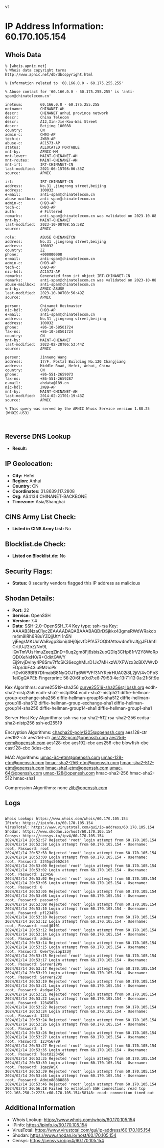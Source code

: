 vt
# IP Address Information: 60.170.105.154

## Whois Data
```
% [whois.apnic.net]
% Whois data copyright terms    http://www.apnic.net/db/dbcopyright.html

% Information related to '60.166.0.0 - 60.175.255.255'

% Abuse contact for '60.166.0.0 - 60.175.255.255' is 'anti-spam@chinatelecom.cn'

inetnum:        60.166.0.0 - 60.175.255.255
netname:        CHINANET-AH
descr:          CHINANET anhui province network
descr:          China Telecom
descr:          A12,Xin-Jie-Kou-Wai Street
descr:          Beijing 100088
country:        CN
admin-c:        CH93-AP
tech-c:         JW89-AP
abuse-c:        AC1573-AP
status:         ALLOCATED PORTABLE
mnt-by:         APNIC-HM
mnt-lower:      MAINT-CHINANET-AH
mnt-routes:     MAINT-CHINANET-AH
mnt-irt:        IRT-CHINANET-CN
last-modified:  2021-06-15T08:06:35Z
source:         APNIC

irt:            IRT-CHINANET-CN
address:        No.31 ,jingrong street,beijing
address:        100032
e-mail:         anti-spam@chinatelecom.cn
abuse-mailbox:  anti-spam@chinatelecom.cn
admin-c:        CH93-AP
tech-c:         CH93-AP
auth:           # Filtered
remarks:        anti-spam@chinatelecom.cn was validated on 2023-10-08
mnt-by:         MAINT-CHINANET
last-modified:  2023-10-08T08:55:58Z
source:         APNIC

role:           ABUSE CHINANETCN
address:        No.31 ,jingrong street,beijing
address:        100032
country:        ZZ
phone:          +000000000
e-mail:         anti-spam@chinatelecom.cn
admin-c:        CH93-AP
tech-c:         CH93-AP
nic-hdl:        AC1573-AP
remarks:        Generated from irt object IRT-CHINANET-CN
remarks:        anti-spam@chinatelecom.cn was validated on 2023-10-08
abuse-mailbox:  anti-spam@chinatelecom.cn
mnt-by:         APNIC-ABUSE
last-modified:  2023-10-08T08:56:49Z
source:         APNIC

person:         Chinanet Hostmaster
nic-hdl:        CH93-AP
e-mail:         anti-spam@chinatelecom.cn
address:        No.31 ,jingrong street,beijing
address:        100032
phone:          +86-10-58501724
fax-no:         +86-10-58501724
country:        CN
mnt-by:         MAINT-CHINANET
last-modified:  2022-02-28T06:53:44Z
source:         APNIC

person:         Jinneng Wang
address:        17/F, Postal Building No.120 Changjiang
address:        Middle Road, Hefei, Anhui, China
country:        CN
phone:          +86-551-2659073
fax-no:         +86-551-2659287
e-mail:         ahdata@189.cn
nic-hdl:        JW89-AP
mnt-by:         MAINT-CHINANET-AH
last-modified:  2014-02-21T01:19:43Z
source:         APNIC

% This query was served by the APNIC Whois Service version 1.88.25 (WHOIS-US3)



```
## Reverse DNS Lookup
- **Result:** 

## IP Geolocation:
- **City:** Hefei
- **Region:** Anhui
- **Country:** CN
- **Coordinates:** 31.8639,117.2808
- **Org:** AS4134 CHINANET-BACKBONE
- **Timezone:** Asia/Shanghai

## CINS Army List Check:
- **Listed in CINS Army List:** 
No

## Blocklist.de Check:
- **Listed on Blocklist.de:** 
No

## Security Flags:
- **Status:** 0 security vendors flagged this IP address as malicious

## Shodan Details:
- **Port:** 22
- **Service:** OpenSSH
- **Version:** 7.4
- **Data:** SSH-2.0-OpenSSH_7.4
Key type: ssh-rsa
Key: AAAAB3NzaC1yc2EAAAADAQABAAABAQDrDSjkkx43gmsRWdWRakcbm4m9IRh6R8uYZQjjUtYI1n5N
yjEegsMKUuIWaBvgp3ixni/4Hj0jsvfDPfA57OQbfAttsw4mfhvJtjgJFUmfICrttUJ/2bZ/Nn9L
IQvTmVUsHmuZeeqZinD+6uq2gm8Fj6sbis2uoQDIq3CHp81rV2Y8WoRpQD/XeNxH0/R+OdktGW/Y
Eij9rvjDvIny4P8Sm/7ffcSK26ecghMLrD1Jx7MHxzW/XFWzx3cBlXVWvDEDp/dbF43iu9MzioPk
rtDvKi89BRt7DfmabB8NyQOJTq6WPVFf3NYReirHUA02i8L2jiV/4vOPbS1eiCgQAPEb
Fingerprint: 56:20:6f:e0:d7:e6:79:53:4e:13:71:13:0a:21:5f:9e

Kex Algorithms:
	curve25519-sha256
	curve25519-sha256@libssh.org
	ecdh-sha2-nistp256
	ecdh-sha2-nistp384
	ecdh-sha2-nistp521
	diffie-hellman-group-exchange-sha256
	diffie-hellman-group16-sha512
	diffie-hellman-group18-sha512
	diffie-hellman-group-exchange-sha1
	diffie-hellman-group14-sha256
	diffie-hellman-group14-sha1
	diffie-hellman-group1-sha1

Server Host Key Algorithms:
	ssh-rsa
	rsa-sha2-512
	rsa-sha2-256
	ecdsa-sha2-nistp256
	ssh-ed25519

Encryption Algorithms:
	chacha20-poly1305@openssh.com
	aes128-ctr
	aes192-ctr
	aes256-ctr
	aes128-gcm@openssh.com
	aes256-gcm@openssh.com
	aes128-cbc
	aes192-cbc
	aes256-cbc
	blowfish-cbc
	cast128-cbc
	3des-cbc

MAC Algorithms:
	umac-64-etm@openssh.com
	umac-128-etm@openssh.com
	hmac-sha2-256-etm@openssh.com
	hmac-sha2-512-etm@openssh.com
	hmac-sha1-etm@openssh.com
	umac-64@openssh.com
	umac-128@openssh.com
	hmac-sha2-256
	hmac-sha2-512
	hmac-sha1

Compression Algorithms:
	none
	zlib@openssh.com


## Logs
```

Whois Lookup: https://www.whois.com/whois/60.170.105.154
IPinfo: https://ipinfo.io/60.170.105.154
VirusTotal: https://www.virustotal.com/gui/ip-address/60.170.105.154
Shodan: https://www.shodan.io/host/60.170.105.154
Censys: https://censys.io/ipv4/60.170.105.154
2024/02/14 20:52:57 Rejected 'root' login attempt from 60.170.105.154
2024/02/14 20:52:58 Login attempt from 60.170.105.154 - Username: root, Password: root
2024/02/14 20:52:58 Rejected 'root' login attempt from 60.170.105.154
2024/02/14 20:53:00 Login attempt from 60.170.105.154 - Username: root, Password: 3245gs5662d34
2024/02/14 20:53:00 Rejected 'root' login attempt from 60.170.105.154
2024/02/14 20:53:02 Login attempt from 60.170.105.154 - Username: root, Password: 123456
2024/02/14 20:53:02 Rejected 'root' login attempt from 60.170.105.154
2024/02/14 20:53:05 Login attempt from 60.170.105.154 - Username: root, Password: 0
2024/02/14 20:53:05 Rejected 'root' login attempt from 60.170.105.154
2024/02/14 20:53:08 Login attempt from 60.170.105.154 - Username: root, Password: password
2024/02/14 20:53:08 Rejected 'root' login attempt from 60.170.105.154
2024/02/14 20:53:10 Login attempt from 60.170.105.154 - Username: root, Password: pf123456
2024/02/14 20:53:10 Rejected 'root' login attempt from 60.170.105.154
2024/02/14 20:53:12 Login attempt from 60.170.105.154 - Username: root, Password: root@0101
2024/02/14 20:53:12 Rejected 'root' login attempt from 60.170.105.154
2024/02/14 20:53:14 Login attempt from 60.170.105.154 - Username: root, Password: admin
2024/02/14 20:53:14 Rejected 'root' login attempt from 60.170.105.154
2024/02/14 20:53:15 Login attempt from 60.170.105.154 - Username: root, Password: Qwertyuiop123@
2024/02/14 20:53:15 Rejected 'root' login attempt from 60.170.105.154
2024/02/14 20:53:17 Login attempt from 60.170.105.154 - Username: root, Password: Server12#$
2024/02/14 20:53:17 Rejected 'root' login attempt from 60.170.105.154
2024/02/14 20:53:19 Login attempt from 60.170.105.154 - Username: root, Password: Server123@
2024/02/14 20:53:19 Rejected 'root' login attempt from 60.170.105.154
2024/02/14 20:53:21 Login attempt from 60.170.105.154 - Username: root, Password: Asdqwe123
2024/02/14 20:53:21 Rejected 'root' login attempt from 60.170.105.154
2024/02/14 20:53:22 Login attempt from 60.170.105.154 - Username: root, Password: 12345678
2024/02/14 20:53:22 Rejected 'root' login attempt from 60.170.105.154
2024/02/14 20:53:24 Login attempt from 60.170.105.154 - Username: root, Password: 1234
2024/02/14 20:53:24 Rejected 'root' login attempt from 60.170.105.154
2024/02/14 20:53:26 Login attempt from 60.170.105.154 - Username: root, Password: 1
2024/02/14 20:53:26 Rejected 'root' login attempt from 60.170.105.154
2024/02/14 20:53:27 Login attempt from 60.170.105.154 - Username: root, Password: 123456789
2024/02/14 20:53:27 Rejected 'root' login attempt from 60.170.105.154
2024/02/14 20:53:35 Login attempt from 60.170.105.154 - Username: root, Password: Test@123456
2024/02/14 20:53:35 Rejected 'root' login attempt from 60.170.105.154
2024/02/14 20:53:39 Login attempt from 60.170.105.154 - Username: root, Password: 1qaz@WSX
2024/02/14 20:53:39 Rejected 'root' login attempt from 60.170.105.154
2024/02/14 20:53:46 Login attempt from 60.170.105.154 - Username: root, Password: Admin88888888
2024/02/14 20:53:46 Rejected 'root' login attempt from 60.170.105.154
2024/02/14 20:56:18 Failed to establish SSH connection: read tcp 192.168.250.2:2223->60.170.105.154:58148: read: connection timed out

```
## Additional Information
- Whois Lookup: https://www.whois.com/whois/60.170.105.154
- IPinfo: https://ipinfo.io/60.170.105.154
- VirusTotal: https://www.virustotal.com/gui/ip-address/60.170.105.154
- Shodan: https://www.shodan.io/host/60.170.105.154
- Censys: https://censys.io/ipv4/60.170.105.154

